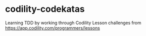 # codility-codekatas
Learning TDD by working through Codility Lesson challenges from https://app.codility.com/programmers/lessons
